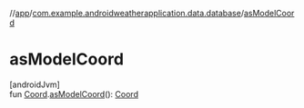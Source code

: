 //[app](../../index.md)/[com.example.androidweatherapplication.data.database](index.md)/[asModelCoord](as-model-coord.md)

# asModelCoord

[androidJvm]\
fun [Coord](-coord/index.md).[asModelCoord](as-model-coord.md)(): [Coord](../com.example.androidweatherapplication.model/-coord/index.md)
